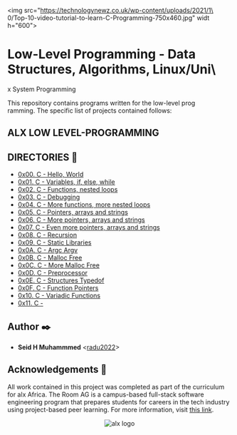 <img src="https://technologynewz.co.uk/wp-content/uploads/2021/1\
0/Top-10-video-tutorial-to-learn-C-Programming-750x460.jpg" widt\
h="600">                                                         
                                                                 
# Low-Level Programming - Data Structures, Algorithms, Linux/Uni\
x System Programming                                             
                                                                 
This repository contains programs written for the low-level prog\
ramming. The specific list of projects contained follows:        
## ALX LOW LEVEL-PROGRAMMING                                     
                                                                 
## DIRECTORIES :file_folder:

* [0x00. C - Hello, World](./0x00-hello_world)
* [0x01. C - Variables, if, else, while](./0x01-variables_if_else_while)
* [0x02. C - Functions, nested loops](./0x02-functions_nested_loops)
* [0x03. C - Debugging](./0x03-debugging)
* [0x04. C - More functions, more nested loops](./0x04-more_functions_nested_loops)
* [0x05. C - Pointers, arrays and strings](./0x05-pointers_arrays_strings)
* [0x06. C - More pointers, arrays and strings](./0x06-pointers_arrays_strings)
* [0x07. C - Even more pointers, arrays and strings](./0x07-pointers_arrays_strings)
* [0x08. C - Recursion](./0x08-recursion)
* [0x09. C - Static Libraries](./0x09-static_libraries)
* [0x0A. C - Argc Argv](./0x0A-argc_argv)
* [0x0B. C - Malloc Free](./0x0B-malloc_free-)
* [0x0C. C - More Malloc Free](./0x0C-more_malloc_free-)
* [0x0D. C - Preprocessor](./0x0D-preprocessor-)
* [0x0E. C - Structures Typedof](./0x0E-structures_typedof)
* [0x0F. C - Function Pointers](./0x0F-function_pointers)
* [0x10. C - Variadic Functions](./0x10-variadic_functions)
* [0x11. C -](./0x08-)

## Author :black_nib:

* __Seid H Muhammmed__ <[radu2022](https://github.com/radu2022)>

## Acknowledgements :pray:

All work contained in this project was completed as part of the curriculum for
alx Africa. The Room AG is a campus-based full-stack software
engineering program that prepares students for careers in the tech industry
using project-based peer learning. For more information, visit
[this link](https://www.alxafrica.com/).

<p align="center">
  <img
    src="https://miro.medium.com/fit/c/176/176/1*E1LonYGC5Fx4QLY4W5SaVA.jpeg"
    alt="alx logo">
</p>
